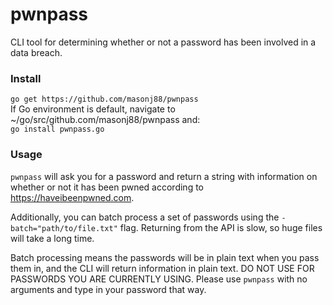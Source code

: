 # pwnpass

CLI tool for determining whether or not a password has been involved in a data breach.


### Install
`go get https://github.com/masonj88/pwnpass` <br>
If Go environment is default, navigate to ~/go/src/github.com/masonj88/pwnpass and: <br>
`go install pwnpass.go`

### Usage
`pwnpass` will ask you for a password and return a string with information on whether or not it has been pwned
according to https://haveibeenpwned.com.

Additionally, you can batch process a set of passwords using the `-batch="path/to/file.txt"` flag.  Returning from the API is slow,
so huge files will take a long time.

Batch processing means the passwords will be in plain text when you pass them in, and the CLI will return information in plain text. 
DO NOT USE FOR PASSWORDS YOU ARE CURRENTLY USING.  Please use `pwnpass` with no arguments and type in your password that way.
